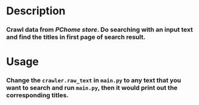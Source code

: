 # Description

### Crawl data from *PChome store*. Do searching with an input text and find the titles in first page of search result.

# Usage

### Change the `crawler.raw_text` in `main.py` to any text that you want to search and run `main.py`, then it would print out the corresponding titles.

